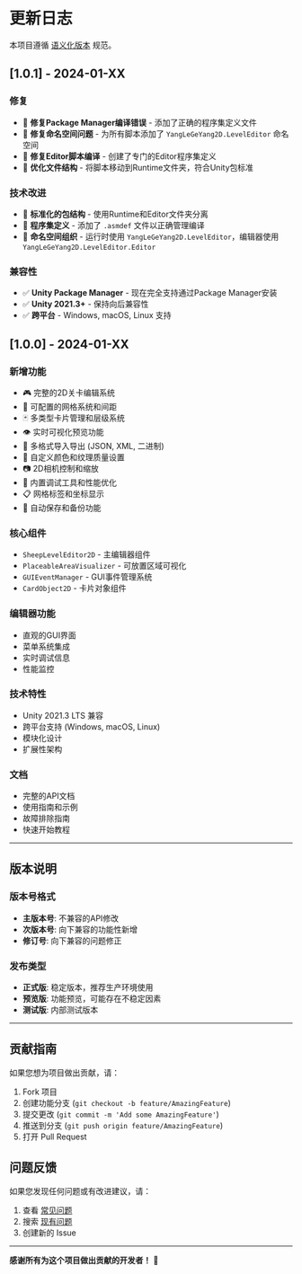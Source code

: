 # 更新日志

本项目遵循 [语义化版本](https://semver.org/lang/zh-CN/) 规范。

## [1.0.1] - 2024-01-XX

### 修复
- 🔧 **修复Package Manager编译错误** - 添加了正确的程序集定义文件
- 🔧 **修复命名空间问题** - 为所有脚本添加了 `YangLeGeYang2D.LevelEditor` 命名空间
- 🔧 **修复Editor脚本编译** - 创建了专门的Editor程序集定义
- 🔧 **优化文件结构** - 将脚本移动到Runtime文件夹，符合Unity包标准

### 技术改进
- 📁 **标准化的包结构** - 使用Runtime和Editor文件夹分离
- 📁 **程序集定义** - 添加了 `.asmdef` 文件以正确管理编译
- 📁 **命名空间组织** - 运行时使用 `YangLeGeYang2D.LevelEditor`，编辑器使用 `YangLeGeYang2D.LevelEditor.Editor`

### 兼容性
- ✅ **Unity Package Manager** - 现在完全支持通过Package Manager安装
- ✅ **Unity 2021.3+** - 保持向后兼容性
- ✅ **跨平台** - Windows, macOS, Linux 支持

## [1.0.0] - 2024-01-XX

### 新增功能
- 🎮 完整的2D关卡编辑系统
- 📐 可配置的网格系统和间距
- 🃏 多类型卡片管理和层级系统
- 👁️ 实时可视化预览功能
- 💾 多格式导入导出 (JSON, XML, 二进制)
- 🎨 自定义颜色和纹理质量设置
- 📷 2D相机控制和缩放
- 🔧 内置调试工具和性能优化
- 📋 网格标签和坐标显示
- 💾 自动保存和备份功能

### 核心组件
- `SheepLevelEditor2D` - 主编辑器组件
- `PlaceableAreaVisualizer` - 可放置区域可视化
- `GUIEventManager` - GUI事件管理系统
- `CardObject2D` - 卡片对象组件

### 编辑器功能
- 直观的GUI界面
- 菜单系统集成
- 实时调试信息
- 性能监控

### 技术特性
- Unity 2021.3 LTS 兼容
- 跨平台支持 (Windows, macOS, Linux)
- 模块化设计
- 扩展性架构

### 文档
- 完整的API文档
- 使用指南和示例
- 故障排除指南
- 快速开始教程

---

## 版本说明

### 版本号格式
- **主版本号**: 不兼容的API修改
- **次版本号**: 向下兼容的功能性新增
- **修订号**: 向下兼容的问题修正

### 发布类型
- **正式版**: 稳定版本，推荐生产环境使用
- **预览版**: 功能预览，可能存在不稳定因素
- **测试版**: 内部测试版本

---

## 贡献指南

如果您想为项目做出贡献，请：

1. Fork 项目
2. 创建功能分支 (`git checkout -b feature/AmazingFeature`)
3. 提交更改 (`git commit -m 'Add some AmazingFeature'`)
4. 推送到分支 (`git push origin feature/AmazingFeature`)
5. 打开 Pull Request

## 问题反馈

如果您发现任何问题或有改进建议，请：

1. 查看 [常见问题](README.md#故障排除)
2. 搜索 [现有问题](https://github.com/yanglegeyang2d/leveleditor/issues)
3. 创建新的 Issue

---

**感谢所有为这个项目做出贡献的开发者！** 🎉 